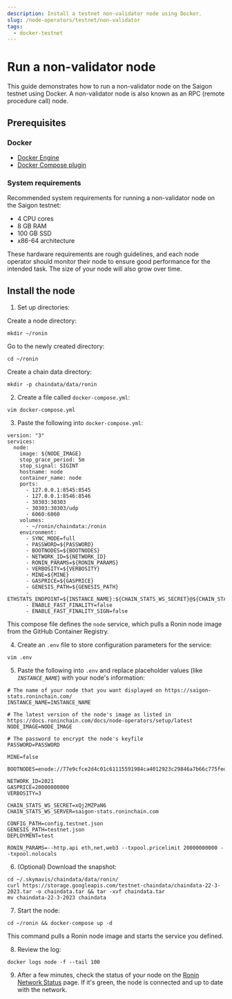 ```yaml
---
description: Install a testnet non-validator node using Docker.
slug: /node-operators/testnet/non-validator
tags:
  - docker-testnet
---
```


# Run a non-validator node

This guide demonstrates how to run a non-validator node on the Saigon
testnet using Docker. A non-validator node is also known as an RPC
(remote procedure call) node.

## Prerequisites

### Docker

* [Docker Engine](https://docs.docker.com/engine/install/)
* [Docker Compose plugin](https://docs.docker.com/compose/install/)

### System requirements

Recommended system requirements for running a non-validator node on the Saigon testnet:

* 4 CPU cores
* 8 GB RAM
* 100 GB SSD
* x86-64 architecture

These hardware requirements are rough guidelines, and each node operator
should monitor their node to ensure good performance for the intended task.
The size of your node will also grow over time.

## Install the node

1. Set up directories:

  Create a node directory:

  ```
  mkdir ~/ronin
  ```

  Go to the newly created directory:

  ```
  cd ~/ronin
  ```

  Create a chain data directory:

  ```
  mkdir -p chaindata/data/ronin
  ```

2. Create a file called `docker-compose.yml`:

  ```
  vim docker-compose.yml
  ```

3. Paste the following into `docker-compose.yml`:

  ```
  version: "3"
  services:
    node:
      image: ${NODE_IMAGE}
      stop_grace_period: 5m
      stop_signal: SIGINT
      hostname: node
      container_name: node
      ports:
        - 127.0.0.1:8545:8545
        - 127.0.0.1:8546:8546
        - 30303:30303
        - 30303:30303/udp
        - 6060:6060
      volumes:
        - ~/ronin/chaindata:/ronin
      environment:
        - SYNC_MODE=full
        - PASSWORD=${PASSWORD}
        - BOOTNODES=${BOOTNODES}
        - NETWORK_ID=${NETWORK_ID}
        - RONIN_PARAMS=${RONIN_PARAMS}
        - VERBOSITY=${VERBOSITY}
        - MINE=${MINE}
        - GASPRICE=${GASPRICE}
        - GENESIS_PATH=${GENESIS_PATH}
        - ETHSTATS_ENDPOINT=${INSTANCE_NAME}:${CHAIN_STATS_WS_SECRET}@${CHAIN_STATS_WS_SERVER}:443
        - ENABLE_FAST_FINALITY=false
        - ENABLE_FAST_FINALITY_SIGN=false
  ```

  This compose file defines the `node` service, which pulls a Ronin node image from the GitHub Container Registry.

4. Create an `.env` file to store configuration parameters for the service:

  ```
  vim .env
  ```

5. Paste the following into `.env` and replace placeholder values (like *`INSTANCE_NAME`*) with your node's information:

  ```
  # The name of your node that you want displayed on https://saigon-stats.roninchain.com/
  INSTANCE_NAME=INSTANCE_NAME
  
  # The latest version of the node's image as listed in https://docs.roninchain.com/docs/node-operators/setup/latest
  NODE_IMAGE=NODE_IMAGE

  # The password to encrypt the node's keyfile
  PASSWORD=PASSWORD

  MINE=false

  BOOTNODES=enode://77e9cfce2d4c01c61115591984ca4012923c29846a7b66c775fed0cc8fe5f41b304a71e3e9433e067ea7ef86701c13992fefacf9e223786c62c530a7110e8142@35.224.85.190:30303
  
  NETWORK_ID=2021
  GASPRICE=20000000000
  VERBOSITY=3

  CHAIN_STATS_WS_SECRET=xQj2MZPaN6
  CHAIN_STATS_WS_SERVER=saigon-stats.roninchain.com

  CONFIG_PATH=config.testnet.json
  GENESIS_PATH=testnet.json
  DEPLOYMENT=test
  
  RONIN_PARAMS=--http.api eth,net,web3 --txpool.pricelimit 20000000000 --txpool.nolocals
  ```

6. (Optional) Download the snapshot:

  ```
  cd ~/.skymavis/chaindata/data/ronin/
  curl https://storage.googleapis.com/testnet-chaindata/chaindata-22-3-2023.tar -o chaindata.tar && tar -xvf chaindata.tar
  mv chaindata-22-3-2023 chaindata
  ```

7. Start the node:

  ```
  cd ~/ronin && docker-compose up -d
  ```

  This command pulls a Ronin node image and starts the service you defined.

8. Review the log:

  ```
  docker logs node -f --tail 100
  ```

9. After a few minutes, check the status of your node on the [Ronin Network Status](https://saigon-stats.roninchain.com/) page. If it's green, the node is connected and up to date with the network.

